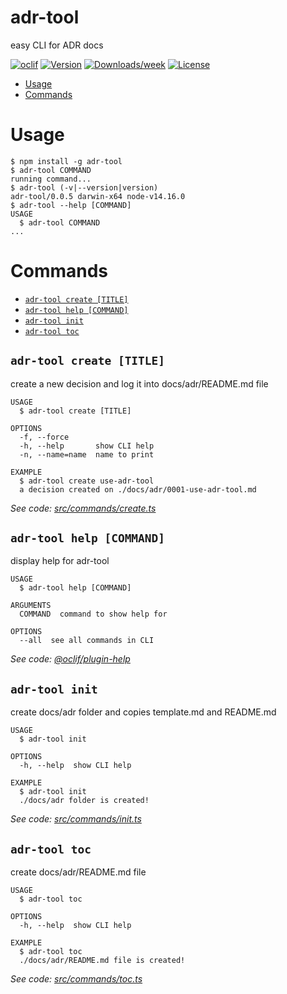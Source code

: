 adr-tool
========

easy CLI for ADR docs

[![oclif](https://img.shields.io/badge/cli-oclif-brightgreen.svg)](https://oclif.io)
[![Version](https://img.shields.io/npm/v/adr-tool.svg)](https://npmjs.org/package/adr-tool)
[![Downloads/week](https://img.shields.io/npm/dw/adr-tool.svg)](https://npmjs.org/package/adr-tool)
[![License](https://img.shields.io/npm/l/adr-tool.svg)](https://github.com/keremciu/adr-tool/blob/master/package.json)

<!-- toc -->
* [Usage](#usage)
* [Commands](#commands)
<!-- tocstop -->
# Usage
<!-- usage -->
```sh-session
$ npm install -g adr-tool
$ adr-tool COMMAND
running command...
$ adr-tool (-v|--version|version)
adr-tool/0.0.5 darwin-x64 node-v14.16.0
$ adr-tool --help [COMMAND]
USAGE
  $ adr-tool COMMAND
...
```
<!-- usagestop -->
# Commands
<!-- commands -->
* [`adr-tool create [TITLE]`](#adr-tool-create-title)
* [`adr-tool help [COMMAND]`](#adr-tool-help-command)
* [`adr-tool init`](#adr-tool-init)
* [`adr-tool toc`](#adr-tool-toc)

## `adr-tool create [TITLE]`

create a new decision and log it into docs/adr/README.md file

```
USAGE
  $ adr-tool create [TITLE]

OPTIONS
  -f, --force
  -h, --help       show CLI help
  -n, --name=name  name to print

EXAMPLE
  $ adr-tool create use-adr-tool
  a decision created on ./docs/adr/0001-use-adr-tool.md
```

_See code: [src/commands/create.ts](https://github.com/keremciu/adr-tool/blob/v0.0.5/src/commands/create.ts)_

## `adr-tool help [COMMAND]`

display help for adr-tool

```
USAGE
  $ adr-tool help [COMMAND]

ARGUMENTS
  COMMAND  command to show help for

OPTIONS
  --all  see all commands in CLI
```

_See code: [@oclif/plugin-help](https://github.com/oclif/plugin-help/blob/v3.2.2/src/commands/help.ts)_

## `adr-tool init`

create docs/adr folder and copies template.md and README.md

```
USAGE
  $ adr-tool init

OPTIONS
  -h, --help  show CLI help

EXAMPLE
  $ adr-tool init
  ./docs/adr folder is created!
```

_See code: [src/commands/init.ts](https://github.com/keremciu/adr-tool/blob/v0.0.5/src/commands/init.ts)_

## `adr-tool toc`

create docs/adr/README.md file

```
USAGE
  $ adr-tool toc

OPTIONS
  -h, --help  show CLI help

EXAMPLE
  $ adr-tool toc
  ./docs/adr/README.md file is created!
```

_See code: [src/commands/toc.ts](https://github.com/keremciu/adr-tool/blob/v0.0.5/src/commands/toc.ts)_
<!-- commandsstop -->
